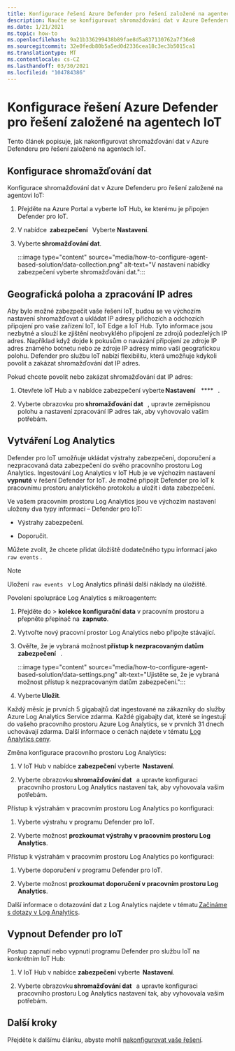 ```yaml
---
title: Konfigurace řešení Azure Defender pro řešení založené na agentech IoT
description: Naučte se konfigurovat shromažďování dat v Azure Defenderu pro řešení založené na agentech IoT.
ms.date: 1/21/2021
ms.topic: how-to
ms.openlocfilehash: 9a21b336299438b89fae8d5a837130762a7f36e8
ms.sourcegitcommit: 32e0fedb80b5a5ed0d2336cea18c3ec3b5015ca1
ms.translationtype: MT
ms.contentlocale: cs-CZ
ms.lasthandoff: 03/30/2021
ms.locfileid: "104784386"
---
```

# <a name="configure-azure-defender-for-iot-agent-based-solution"></a>Konfigurace řešení Azure Defender pro řešení založené na agentech IoT  

Tento článek popisuje, jak nakonfigurovat shromažďování dat v Azure Defenderu pro řešení založené na agentech IoT.

## <a name="configure-data-collection"></a>Konfigurace shromažďování dat

Konfigurace shromažďování dat v Azure Defenderu pro řešení založené na agentovi IoT: 

1. Přejděte na Azure Portal a vyberte IoT Hub, ke kterému je připojen Defender pro IoT. 

1. V nabídce  **zabezpečení**   Vyberte **Nastavení**. 

1. Vyberte **shromažďování dat**. 

    :::image type="content" source="media/how-to-configure-agent-based-solution/data-collection.png" alt-text="V nastavení nabídky zabezpečení vyberte shromažďování dat.":::

## <a name="geolocation-and-ip-address-handling"></a>Geografická poloha a zpracování IP adres 

Aby bylo možné zabezpečit vaše řešení IoT, budou se ve výchozím nastavení shromažďovat a ukládat IP adresy příchozích a odchozích připojení pro vaše zařízení IoT, IoT Edge a IoT Hub. Tyto informace jsou nezbytné a slouží ke zjištění neobvyklého připojení ze zdrojů podezřelých IP adres. Například když dojde k pokusům o navázání připojení ze zdroje IP adres známého botnetu nebo ze zdroje IP adresy mimo vaši geografickou polohu. Defender pro službu IoT nabízí flexibilitu, která umožňuje kdykoli povolit a zakázat shromažďování dat IP adres. 

Pokud chcete povolit nebo zakázat shromažďování dat IP adres: 

1. Otevřete IoT Hub a v nabídce zabezpečení vyberte **Nastavení**    ****   . 

1. Vyberte obrazovku pro **shromažďování dat**   , upravte zeměpisnou polohu a nastavení zpracování IP adres tak, aby vyhovovalo vašim potřebám. 

## <a name="log-analytics-creation"></a>Vytváření Log Analytics 

Defender pro IoT umožňuje ukládat výstrahy zabezpečení, doporučení a nezpracovaná data zabezpečení do svého pracovního prostoru Log Analytics. Ingestování Log Analytics v IoT Hub je ve výchozím nastavení **vypnuté** v řešení Defender for IoT. Je možné připojit Defender pro IoT k pracovnímu prostoru analytického protokolu a uložit i data zabezpečení. 

Ve vašem pracovním prostoru Log Analytics jsou ve výchozím nastavení uloženy dva typy informací – Defender pro IoT:
 
- Výstrahy zabezpečení.

- Doporučit. 

Můžete zvolit, že chcete přidat úložiště dodatečného typu informací jako `raw events` . 

> [!Note] 
> Uložení  `raw events`   v Log Analytics přináší další náklady na úložiště. 

Povolení spolupráce Log Analytics s mikroagentem: 

1. Přejděte do   >  **kolekce konfigurační data** v pracovním prostoru a přepněte přepínač na  **zapnuto**. 

1. Vytvořte nový pracovní prostor Log Analytics nebo připojte stávající. 

1. Ověřte, že je vybraná možnost **přístup k nezpracovaným datům zabezpečení**   .  

    :::image type="content" source="media/how-to-configure-agent-based-solution/data-settings.png" alt-text="Ujistěte se, že je vybraná možnost přístup k nezpracovaným datům zabezpečení.":::

1. Vyberte **Uložit**.

Každý měsíc je prvních 5 gigabajtů dat ingestované na zákazníky do služby Azure Log Analytics Service zdarma. Každé gigabajty dat, které se ingestují do vašeho pracovního prostoru Azure Log Analytics, se v prvních 31 dnech uchovávají zdarma. Další informace o cenách najdete v tématu [Log Analytics ceny](https://azure.microsoft.com/pricing/details/monitor/). 

Změna konfigurace pracovního prostoru Log Analytics: 

1. V IoT Hub v nabídce **zabezpečení** vyberte  **Nastavení**. 

1. Vyberte obrazovku **shromažďování dat**   a upravte konfiguraci pracovního prostoru Log Analytics nastavení tak, aby vyhovovala vašim potřebám. 

Přístup k výstrahám v pracovním prostoru Log Analytics po konfiguraci:

1. Vyberte výstrahu v programu Defender pro IoT.

1. Vyberte možnost **prozkoumat výstrahy v pracovním prostoru Log Analytics**.

Přístup k výstrahám v pracovním prostoru Log Analytics po konfiguraci:

1. Vyberte doporučení v programu Defender pro IoT.

1. Vyberte možnost **prozkoumat doporučení v pracovním prostoru Log Analytics**. 
 
Další informace o dotazování dat z Log Analytics najdete v tématu [Začínáme s dotazy v Log Analytics](../azure-monitor/logs/get-started-queries.md). 

## <a name="turn-off-defender-for-iot"></a>Vypnout Defender pro IoT 

Postup zapnutí nebo vypnutí programu Defender pro službu IoT na konkrétním IoT Hub: 

1. V IoT Hub v nabídce **zabezpečení** vyberte  **Nastavení**.

1. Vyberte obrazovku **shromažďování dat**   a upravte konfiguraci pracovního prostoru Log Analytics nastavení tak, aby vyhovovala vašim potřebám.

## <a name="next-steps"></a>Další kroky 

Přejděte k dalšímu článku, abyste mohli [nakonfigurovat vaše řešení](quickstart-configure-your-solution.md).